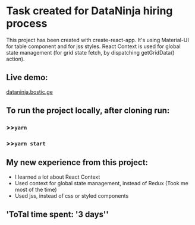 # Task created for DataNinja hiring process

This project has been created with create-react-app.
It's using Material-UI for table component and for jss styles.
React Context is used for global state management (for grid state fetch, by dispatching getGridData() action).

## Live demo:

[dataninja.bostic.ge](https://dataninja.bostic.ge/)

## To run the project locally, after cloning run:

### >>`yarn`
### >>`yarn start`




## My new experience from this project:

* I learned a lot about React Context
* Used context for global state management, instead of Redux (Took me most of the time)
* Used jss, instead of css or styled components

## 'ToTal time spent: '3 days''
